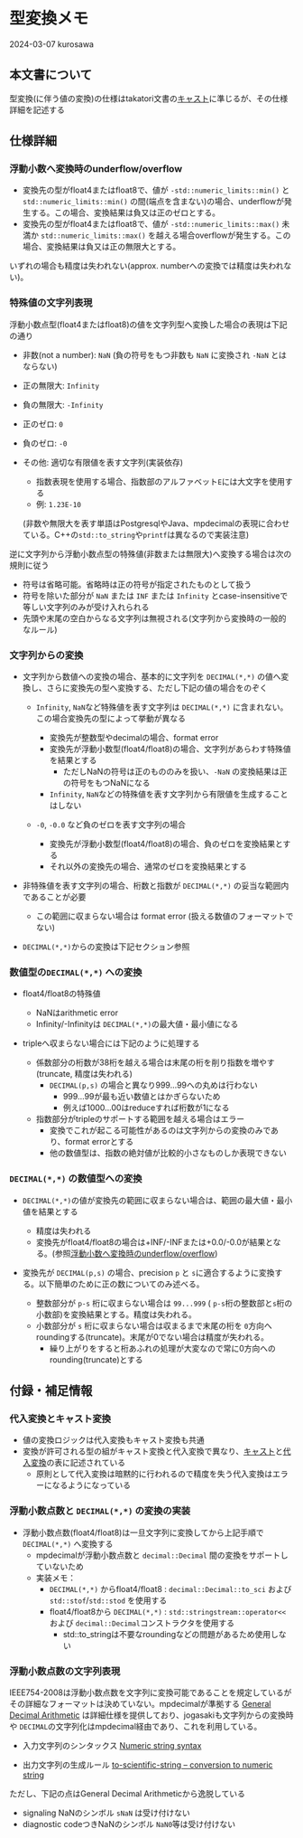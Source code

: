 # 型変換メモ

2024-03-07 kurosawa

## 本文書について

型変換(に伴う値の変換)の仕様はtakatori文書の[キャスト][キャスト]に準じるが、その仕様詳細を記述する

## 仕様詳細

### 浮動小数へ変換時のunderflow/overflow

  - 変換先の型がfloat4またはfloat8で、値が `-std::numeric_limits::min()` と `std::numeric_limits::min()` の間(端点を含まない)の場合、underflowが発生する。この場合、変換結果は負又は正のゼロとする。
  - 変換先の型がfloat4またはfloat8で、値が `-std::numeric_limits::max()` 未満か `std::numeric_limits::max()` を越える場合overflowが発生する。この場合、変換結果は負又は正の無限大とする。

いずれの場合も精度は失われない(approx. numberへの変換では精度は失われない)。

### 特殊値の文字列表現

浮動小数点型(float4またはfloat8)の値を文字列型へ変換した場合の表現は下記の通り

  - 非数(not a number): `NaN`
    (負の符号をもつ非数も `NaN` に変換され `-NaN` とはならない)
  - 正の無限大: `Infinity`
  - 負の無限大: `-Infinity`
  - 正のゼロ: `0`
  - 負のゼロ: `-0`
  - その他: 適切な有限値を表す文字列(実装依存)
    - 指数表現を使用する場合、指数部のアルファベット`E`には大文字を使用する
    - 例: `1.23E-10`

    (非数や無限大を表す単語はPostgresqlやJava、mpdecimalの表現に合わせている。C++の`std::to_string`や`printf`は異なるので実装注意)

逆に文字列から浮動小数点型の特殊値(非数または無限大)へ変換する場合は次の規則に従う

  - 符号は省略可能。省略時は正の符号が指定されたものとして扱う
  - 符号を除いた部分が `NaN` または `INF` または `Infinity` とcase-insensitiveで等しい文字列のみが受け入れられる
  - 先頭や末尾の空白からなる文字列は無視される(文字列から変換時の一般的なルール)

### 文字列からの変換

  - 文字列から数値への変換の場合、基本的に文字列を `DECIMAL(*,*)` の値へ変換し、さらに変換先の型へ変換する、ただし下記の値の場合をのぞく

    - `Infinity`, `NaN`など特殊値を表す文字列は `DECIMAL(*,*)` に含まれない。この場合変換先の型によって挙動が異なる
      - 変換先が整数型やdecimalの場合、format error
      - 変換先が浮動小数型(float4/float8)の場合、文字列があらわす特殊値を結果とする
        - ただしNaNの符号は正のもののみを扱い、`-NaN` の変換結果は正の符号をもつNaNになる
      - `Infinity`, `NaN`などの特殊値を表す文字列から有限値を生成することはしない

    - `-0`, `-0.0` など負のゼロを表す文字列の場合
      - 変換先が浮動小数型(float4/float8)の場合、負のゼロを変換結果とする
      - それ以外の変換先の場合、通常のゼロを変換結果とする

  - 非特殊値を表す文字列の場合、桁数と指数が `DECIMAL(*,*)` の妥当な範囲内であることが必要
    - この範囲に収まらない場合は format error (扱える数値のフォーマットでない)

  - `DECIMAL(*,*)`からの変換は下記セクション参照

### 数値型の`DECIMAL(*,*)` への変換

  - float4/float8の特殊値
    - NaNはarithmetic error
    - Infinity/-Infinityは `DECIMAL(*,*)`の最大値・最小値になる

  - tripleへ収まらない場合には下記のように処理する
    - 係数部分の桁数が38桁を越える場合は末尾の桁を削り指数を増やす(truncate, 精度は失われる)
      - `DECIMAL(p,s)` の場合と異なり999...99への丸めは行わない
        - 999...99が最も近い数値とはかぎらないため
        - 例えば1000...00はreduceすれば桁数が1になる
    - 指数部分がtripleのサポートする範囲を越える場合はエラー
      - 変換でこれが起こる可能性があるのは文字列からの変換のみであり、format errorとする
      - 他の数値型は、指数の絶対値が比較的小さなものしか表現できない

### `DECIMAL(*,*)` の数値型への変換

- `DECIMAL(*,*)`の値が変換先の範囲に収まらない場合は、範囲の最大値・最小値を結果とする
  - 精度は失われる
  - 変換先がfloat4/float8の場合は+INF/-INFまたは+0.0/-0.0が結果となる。(参照[浮動小数へ変換時のunderflow/overflow](浮動小数へ変換時のunderflow/overflow))

- 変換先が `DECIMAL(p,s)` の場合、precision `p` と `s`に適合するように変換する。以下簡単のために正の数についてのみ述べる。
  - 整数部分が `p-s` 桁に収まらない場合は `99...999` ( `p-s`桁の整数部と`s`桁の小数部)を変換結果とする。精度は失われる。
  - 小数部分が `s` 桁に収まらない場合は収まるまで末尾の桁を `0`方向へroundingする(truncate)。末尾が0でない場合は精度が失われる。
      - 繰り上がりをすると桁あふれの処理が大変なので常に0方向へのrounding(truncate)とする

## 付録・補足情報

### 代入変換とキャスト変換

  - 値の変換ロジックは代入変換もキャスト変換も共通
  - 変換が許可される型の組がキャスト変換と代入変換で異なり、[キャスト][キャスト]と[代入変換][代入変換]の表に記述されている
    - 原則として代入変換は暗黙的に行われるので精度を失う代入変換はエラーになるようになっている

### 浮動小数点数と `DECIMAL(*,*)` の変換の実装

  - 浮動小数点数(float4/float8)は一旦文字列に変換してから上記手順で `DECIMAL(*,*)` へ変換する
    - mpdecimalが浮動小数点数と `decimal::Decimal` 間の変換をサポートしていないため
    - 実装メモ：
      - `DECIMAL(*,*)` からfloat4/float8 : `decimal::Decimal::to_sci` および `std::stof`/`std::stod` を使用する
      - float4/float8から `DECIMAL(*,*)` : `std::stringstream::operator<<` および `decimal::Decimal`コンストラクタを使用する
        - std::to_stringは不要なroundingなどの問題があるため使用しない

### 浮動小数点数の文字列表現

IEEE754-2008は浮動小数点数を文字列に変換可能であることを規定しているがその詳細なフォーマットは決めていない。mpdecimalが準拠する [General Decimal Arithmetic](https://www.speleotrove.com/decimal/) は詳細仕様を提供しており、jogasakiも文字列からの変換時や `DECIMAL`の文字列化はmpdecimal経由であり、これを利用している。

- 入力文字列のシンタックス
[Numeric string syntax](https://www.speleotrove.com/decimal/daconvs.html#refnumsyn)

- 出力文字列の生成ルール
[to-scientific-string – conversion to numeric string](https://speleotrove.com/decimal/daconvs.html#reftostr)

ただし、下記の点はGeneral Decimal Arithmeticから逸脱している

- signaling NaNのシンボル `sNaN` は受け付けない
- diagnostic codeつきNaNのシンボル `NaN0`等は受け付けない



[キャスト]: https://github.com/project-tsurugi/takatori/blob/master/docs/ja/scalar-expressions-and-types.md#%E3%82%AD%E3%83%A3%E3%82%B9%E3%83%88%E5%A4%89%E6%8F%9B

[代入変換]: https://github.com/project-tsurugi/takatori/blob/master/docs/ja/scalar-expressions-and-types.md#%E4%BB%A3%E5%85%A5%E5%A4%89%E6%8F%9B
